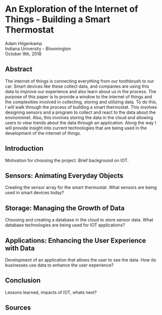 An Exploration of the Internet of Things - Building a Smart Thermostat
======================================================================

Adam Hilgenkamp  
Indiana University - Bloomington  
October 9th, 2018  

## Abstract

The internet of things is connecting everything from our toothbrush to our car.  Smart devices like these collect data, and companies are using this data to improve our experience and also learn about us in the process.  The purpose of this paper is to provide a window to the internet of things and the complexities involved in collecting, storing and utilizing data.  To do this, I will walk through the process of building a smart thermostat.  This involves designing sensors and a program to collect and react to the data about the environmnet.  Also, this involves storing the data in the cloud and allowing users to view trends about the data through an application.  Along the way I will provide insight into current technologies that are being used in the development of the internet of things.


## Introduction

Motivation for choosing the project.  Brief background on IOT.

## Sensors: Animating Everyday Objects

Creating the sensor array for the smart thermostat.  What sensors are being used in smart devices today?

## Storage: Managing the Growth of Data

Choosing and creating a database in the cloud to store sensor data.  What database technologies are being used for IOT applications?

## Applications: Enhancing the User Experience with Data

Development of an application that allows the user to see the data.  How do businesses use data to enhance the user experience?

## Conclusion

Lessons learned, impacts of IOT, whats next?

## Sources
